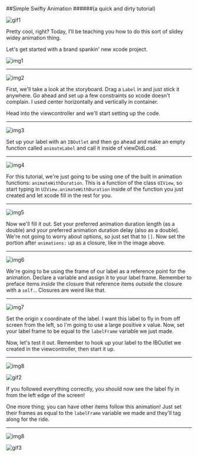 ##Simple Swifty Animation
######(a quick and dirty tutorial)

![gif1](http://i.imgur.com/L3isZaX.gif)

Pretty cool, right? Today, I'll be teaching you how to do this sort of slidey widey animation thing.

Let's get started with a brand spankin' new xcode project.

![img1](http://i.imgur.com/YQWah64.png)


--------
![img2](http://i.imgur.com/yhgWCMt.png)

First, we'll take a look at the storyboard. Drag a `Label` in and just stick it anywhere. Go ahead and set up a few constraints so xcode doesn't complain. I used center horizontally and vertically in container.

Head into the viewcontroller and we'll start setting up the code.

--------
![img3](http://i.imgur.com/KR8Lt3j.png)

Set up your label with an `IBOutlet` and then go ahead and make an empty function called `animateLabel` and call it inside of viewDidLoad.

--------
![img4](http://i.imgur.com/5vALjq2.png)

For this tutorial, we're just going to be using one of the built in animation functions: `animateWithDuration`. This is a function of the class `UIView`, so start typing in `UIView.animateWithDuration` inside of the function you just created and let xcode fill in the rest for you.

--------
![img5](http://i.imgur.com/cu5TNFv.png)

Now we'll fill it out. Set your preferred animation duration length (as a double) and your preferred animation duration delay (also as a double). We're not going to worry about options, so just set that to `[]`. Now set the portion after `animations:` up as a closure, like in the image above.

--------
![img6](http://i.imgur.com/Upsd9g1.png)

We're going to be using the frame of our label as a reference point for the animation. Declare a variable and assign it to your label frame. Remember to preface items _inside_ the closure that reference items _outside_ the closure with a `self.`. Closures are weird like that.

--------
![img7](http://i.imgur.com/a6fNka8.png)

Set the origin x coordinate of the label. I want this label to fly in from off screen from the left, so I'm going to use a large positive x value. Now, set your label frame to be equal to the `labelFrame` variable we just made.

Now, let's test it out. Remember to hook up your label to the IBOutlet we created in the viewcontroller, then start it up.

--------
![img8](http://i.imgur.com/8UaJR4z.png)

![gif2](http://i.imgur.com/R71ivts.gif)

If you followed everything correctly, you should now see the label fly in from the left edge of the screen!

One more thing; you can have other items follow this animation! Just set their frames as equal to the `labelFrame` variable we made and they'll tag along for the ride.

--------
![img8](http://i.imgur.com/oesa3Vb.png)

![gif3](http://i.imgur.com/T3iccU2.gif)
